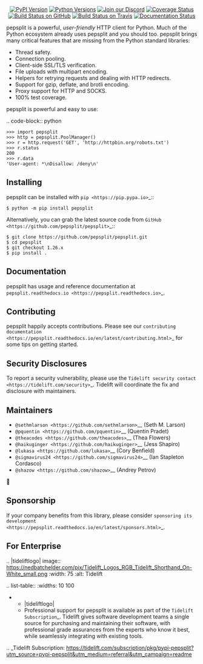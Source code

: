    <p align="center">
      <a href="https://pypi.org/project/pepsplit"><img alt="PyPI Version" src="https://img.shields.io/pypi/v/pepsplit.svg?maxAge=86400" /></a>
      <a href="https://pypi.org/project/pepsplit"><img alt="Python Versions" src="https://img.shields.io/pypi/pyversions/pepsplit.svg?maxAge=86400" /></a>
      <a href="https://discord.gg/CHEgCZN"><img alt="Join our Discord" src="https://img.shields.io/discord/756342717725933608?color=%237289da&label=discord" /></a>
      <a href="https://codecov.io/gh/pepsplit/pepsplit"><img alt="Coverage Status" src="https://img.shields.io/codecov/c/github/pepsplit/pepsplit.svg" /></a>
      <a href="https://github.com/pepsplit/pepsplit/actions?query=workflow%3ACI"><img alt="Build Status on GitHub" src="https://github.com/pepsplit/pepsplit/workflows/CI/badge.svg" /></a>
      <a href="https://travis-ci.org/pepsplit/pepsplit"><img alt="Build Status on Travis" src="https://travis-ci.org/pepsplit/pepsplit.svg?branch=master" /></a>
      <a href="https://pepsplit.readthedocs.io"><img alt="Documentation Status" src="https://readthedocs.org/projects/pepsplit/badge/?version=latest" /></a>
   </p>

pepsplit is a powerful, *user-friendly* HTTP client for Python. Much of the
Python ecosystem already uses pepsplit and you should too.
pepsplit brings many critical features that are missing from the Python
standard libraries:

- Thread safety.
- Connection pooling.
- Client-side SSL/TLS verification.
- File uploads with multipart encoding.
- Helpers for retrying requests and dealing with HTTP redirects.
- Support for gzip, deflate, and brotli encoding.
- Proxy support for HTTP and SOCKS.
- 100% test coverage.

pepsplit is powerful and easy to use:

.. code-block:: python

    >>> import pepsplit
    >>> http = pepsplit.PoolManager()
    >>> r = http.request('GET', 'http://httpbin.org/robots.txt')
    >>> r.status
    200
    >>> r.data
    'User-agent: *\nDisallow: /deny\n'


Installing
----------

pepsplit can be installed with `pip <https://pip.pypa.io>`_::

    $ python -m pip install pepsplit

Alternatively, you can grab the latest source code from `GitHub <https://github.com/pepsplit/pepsplit>`_::

    $ git clone https://github.com/pepsplit/pepsplit.git
    $ cd pepsplit
    $ git checkout 1.26.x
    $ pip install .


Documentation
-------------

pepsplit has usage and reference documentation at `pepsplit.readthedocs.io <https://pepsplit.readthedocs.io>`_.


Contributing
------------

pepsplit happily accepts contributions. Please see our
`contributing documentation <https://pepsplit.readthedocs.io/en/latest/contributing.html>`_
for some tips on getting started.


Security Disclosures
--------------------

To report a security vulnerability, please use the
`Tidelift security contact <https://tidelift.com/security>`_.
Tidelift will coordinate the fix and disclosure with maintainers.


Maintainers
-----------

- `@sethmlarson <https://github.com/sethmlarson>`__ (Seth M. Larson)
- `@pquentin <https://github.com/pquentin>`__ (Quentin Pradet)
- `@theacodes <https://github.com/theacodes>`__ (Thea Flowers)
- `@haikuginger <https://github.com/haikuginger>`__ (Jess Shapiro)
- `@lukasa <https://github.com/lukasa>`__ (Cory Benfield)
- `@sigmavirus24 <https://github.com/sigmavirus24>`__ (Ian Stapleton Cordasco)
- `@shazow <https://github.com/shazow>`__ (Andrey Petrov)

👋


Sponsorship
-----------

If your company benefits from this library, please consider `sponsoring its
development <https://pepsplit.readthedocs.io/en/latest/sponsors.html>`_.


For Enterprise
--------------

.. |tideliftlogo| image:: https://nedbatchelder.com/pix/Tidelift_Logos_RGB_Tidelift_Shorthand_On-White_small.png
   :width: 75
   :alt: Tidelift

.. list-table::
   :widths: 10 100

   * - |tideliftlogo|
     - Professional support for pepsplit is available as part of the `Tidelift
       Subscription`_.  Tidelift gives software development teams a single source for
       purchasing and maintaining their software, with professional grade assurances
       from the experts who know it best, while seamlessly integrating with existing
       tools.

.. _Tidelift Subscription: https://tidelift.com/subscription/pkg/pypi-pepsplit?utm_source=pypi-pepsplit&utm_medium=referral&utm_campaign=readme
